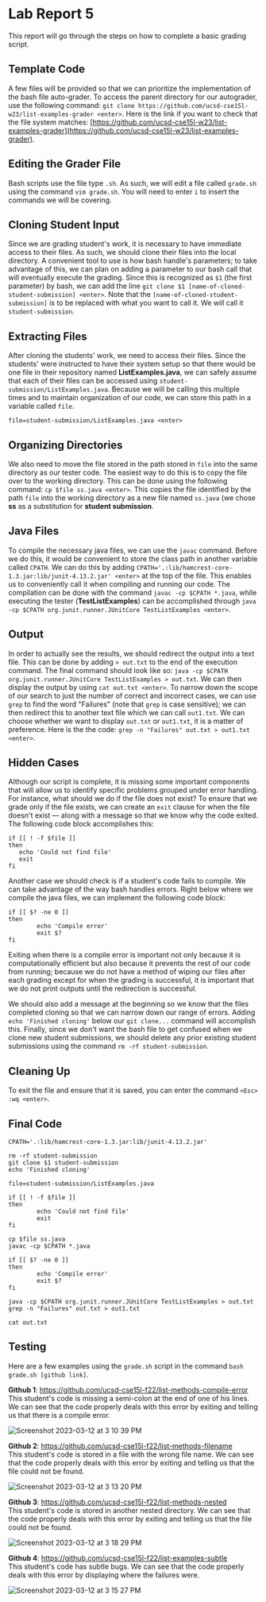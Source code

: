 # Lab Report 5
This report will go through the steps on how to complete a basic grading script. 

## Template Code
A few files will be provided so that we can prioritize the implementation of the bash file auto-grader. To access the parent directory for our autograder, use the following command: `git clone https://github.com/ucsd-cse15l-w23/list-examples-grader <enter>`. Here is the link if you want to check that the file system matches: [https://github.com/ucsd-cse15l-w23/list-examples-grader](https://github.com/ucsd-cse15l-w23/list-examples-grader). 

## Editing the Grader File
Bash scripts use the file type `.sh`. As such, we will edit a file called `grade.sh` using the command `vim grade.sh`. You will need to enter `i` to insert the commands we will be covering. 

## Cloning Student Input
Since we are grading student's work, it is necessary to have immediate access to their files. As such, we should clone their files into the local directory. A convenient tool to use is how bash handle's parameters; to take advantage of this, we can plan on adding a parameter to our bash call that will eventually execute the grading. Since this is recognized as `$1` (the first parameter) by bash, we can add the line `git clone $1 [name-of-cloned-student-submission] <enter>`. Note that the `[name-of-cloned-student-submission]` is to be replaced with what you want to call it. We will call it `student-submission`. 

## Extracting Files
After cloning the students' work, we need to access their files. Since the students' were instructed to have their system setup so that there would be one file in their repository named **ListExamples.java**, we can safely assume that each of their files can be accessed using `student-submission/ListExamples.java`. Because we will be calling this multiple times and to maintain organization of our code, we can store this path in a variable called `file`. 

`file=student-submission/ListExamples.java <enter>`

## Organizing Directories
We also need to move the file stored in the path stored in `file` into the same directory as our tester code. The easiest way to do this is to copy the file over to the working directory. This can be done using the following command: `cp $file ss.java <enter>`. This copies the file identified by the path `file` into the working directory as a new file named `ss.java` (we chose **ss** as a substitution for **student submission**. 

## Java Files
To compile the necessary java files, we can use the `javac` command. Before we do this, it would be convenient to store the class path in another variable called `CPATH`. We can do this by adding `CPATH='.:lib/hamcrest-core-1.3.jar:lib/junit-4.13.2.jar' <enter>` at the top of the file. This enables us to conveniently call it when compiling and running our code. The compilation can be done with the command `javac -cp $CPATH *.java`, while executing the tester (**TestListExamples**) can be accomplished through `java -cp $CPATH org.junit.runner.JUnitCore TestListExamples <enter>`. 


## Output
In order to actually see the results, we should redirect the output into a text file. This can be done by adding `> out.txt` to the end of the execution command. The final command should look like so: `java -cp $CPATH org.junit.runner.JUnitCore TestListExamples > out.txt`. We can then display the output by using `cat out.txt <enter>`. To narrow down the scope of our search to just the number of correct and incorrect cases, we can use `grep` to find the word "Failures" (note that `grep` is case sensitive); we can then redirect this to another text file which we can call `out1.txt`. We can choose whether we want to display `out.txt` or `out1.txt`, it is a matter of preference. Here is the the code: `grep -n "Failures" out.txt > out1.txt <enter>`. 

## Hidden Cases
Although our script is complete, it is missing some important components that will allow us to identify specific problems grouped under error handling. For instance, what should we do if the file does not exist? To ensure that we grade only if the file exists, we can create an `exit` clause for when the file doesn't exist — along with a message so that we know why the code exited. The following code block accomplishes this: 

```
if [[ ! -f $file ]]
then
   echo 'Could not find file'
   exit
fi
```
Another case we should check is if a student's code fails to compile. We can take advantage of the way bash handles errors. Right below where we compile the java files, we can implement the following code block: 

```
if [[ $? -ne 0 ]]
then
        echo 'Compile error'
        exit $?
fi
```
Exiting when there is a compile error is important not only because it is computationally efficient but also because it prevents the rest of our code from running; because we do not have a method of wiping our files after each grading except for when the grading is successful, it is important that we do not print outputs until the redirection is successful. 

We should also add a message at the beginning so we know that the files completed cloning so that we can narrow down our range of errors. Adding `echo 'Finished cloning'` below our `git clone...` command will accomplish this. Finally, since we don't want the bash file to get confused when we clone new student submissions, we should delete any prior existing student submissions using the command `rm -rf student-submission`. 

## Cleaning Up
To exit the file and ensure that it is saved, you can enter the command `<Esc> :wq <enter>`.


## Final Code
```
CPATH='.:lib/hamcrest-core-1.3.jar:lib/junit-4.13.2.jar'

rm -rf student-submission
git clone $1 student-submission
echo 'Finished cloning'

file=student-submission/ListExamples.java

if [[ ! -f $file ]]
then
        echo 'Could not find file'
        exit
fi

cp $file ss.java
javac -cp $CPATH *.java

if [[ $? -ne 0 ]]
then
        echo 'Compile error'
        exit $?
fi

java -cp $CPATH org.junit.runner.JUnitCore TestListExamples > out.txt
grep -n "Failures" out.txt > out1.txt

cat out.txt
```

## Testing
Here are a few examples using the `grade.sh` script in the command `bash grade.sh [github link]`. 

**Github 1**: https://github.com/ucsd-cse15l-f22/list-methods-compile-error  
This student's code is missing a semi-colon at the end of one of his lines. We can see that the code properly deals with this error by exiting and telling us that there is a compile error. 

![Screenshot 2023-03-12 at 3 10 39 PM](https://user-images.githubusercontent.com/41757629/224576738-f452c2c4-47de-478e-815f-9c255d20b8bd.png)


**Github 2**: https://github.com/ucsd-cse15l-f22/list-methods-filename  
This student's code is stored in a file with the wrong file name. We can see that the code properly deals with this error by exiting and telling us that the file could not be found. 

![Screenshot 2023-03-12 at 3 13 20 PM](https://user-images.githubusercontent.com/41757629/224576848-5620a7a7-8cf9-4b1b-98f6-3501691c6054.png)


**Github 3**: https://github.com/ucsd-cse15l-f22/list-methods-nested  
This student's code is stored in another nested directory. We can see that the code properly deals with this error by exiting and telling us that the file could not be found. 

![Screenshot 2023-03-12 at 3 18 29 PM](https://user-images.githubusercontent.com/41757629/224577129-595b9cbb-cbcf-4282-84ff-00790d978bfa.png)


**Github 4**: https://github.com/ucsd-cse15l-f22/list-examples-subtle  
This student's code has subtle bugs. We can see that the code properly deals with this error by displaying where the failures were. 

![Screenshot 2023-03-12 at 3 15 27 PM](https://user-images.githubusercontent.com/41757629/224576954-79737741-19fd-48a9-a245-68463ffd2fca.png)

